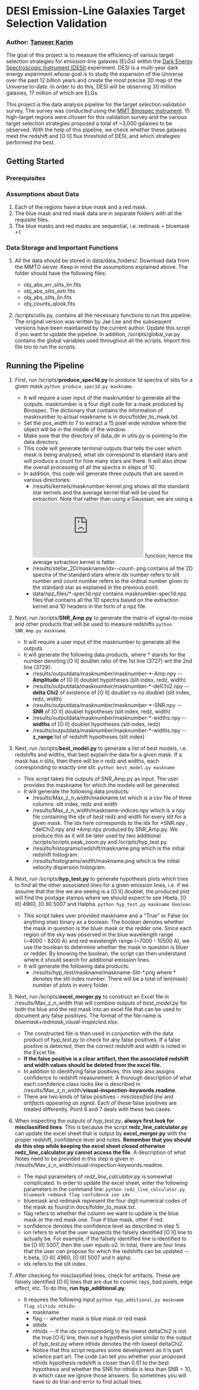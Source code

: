 # DESI Emission-Line Galaxies Target Selection Validation
### Author: [Tanveer Karim](tanveerkarim.com)

The goal of this project is to measure the efficiency of various target
selection strategies for emission-line galaxies (ELGs) within the [Dark
Energy Spectroscopic Instrument (DESI)](https://www.desi.lbl.gov/) experiment. DESI is a multi-year
dark energy experiment whose goal is to study the expansion of the 
Universe over the past 12 billion years and create the most precise 
3D map of the Universe to-date. In order to do this, DESI will be observing
30 million galaxies, 17 million of which are ELGs. 

This project is the data analysis pipeline for the target selection validation 
survey. The survey was conducted using the [MMT Binospec instrument](https://www.cfa.harvard.edu/mmti/binospec.html).
15 high-target regions were chosen for this validation survey and the various
target selection strategies proposed a total of ~3,000 galaxies to be observed.
With the help of this pipeline, we check whether these galaxies meet the redshift
and [O II] flux threshold of DESI, and which strategies performed the best.

## Getting Started
### Prerequisites

### Assumptions about Data
1. Each of the regions have a blue mask and a red mask.
2. The blue mask and red mask data are in separate folders with all the requisite files.
3. The blue masks and red masks are sequential, i.e. redmask = bluemask +1

### Data Storage and Important Functions
1. All the data should be stored in data/data_folders/. Download data from the MMTO server. 
Keep in mind the assumptions explained above. The folder should have the following files:
   * obj_abs_err_slits_lin.fits
   * obj_abs_slits_extr.fits
   * obj_abs_slits_lin.fits
   * obj_counts_qlook.fits
 
2. /scripts/utils.py, contains all the necessary functions to run this pipeline. 
The original version was written by Jae Lee and the subsequent versions have been 
maintained by the current author. Update this script if you want to update the 
pipeline. In addition, /scripts/global_var.py contains the global variables used 
throughout all the scripts. Import this file too to run the scripts.

## Running the Pipeline
1. *First*, run /scripts/**produce_spec1d.py** to produce 1d spectra 
of slits for a given mask `python produce_spec1d.py maskname`.
	* It will require a user input of the masknumber to generate all the outputs. 
	masknumber is a four digit code for a mask produced by Binospec. The dictionary
	that contains the information of masknumber to actual maskname is in 
	docs/folder_to_mask.txt.
	* Set the pos_width to 7 to extract a 15 pixel wide window where the 
	object will be in the middle of the window.
	* Make sure that the directory of data_dir in utils.py is pointing 
	to the data directory.
	* This code will generate terminal outputs that tells the user which mask 
	is being analysed, what idx correspond to standard stars and will produce
	a count for how many stars are there. It will also show the overall processing 
	of all the spectra in steps of 10.
	* In addition, this code will generate three outputs that are saved in 
	various directories:
		* /results/kernels/masknumber-kernel.png shows all the standard star 
		kernels and the average kernel that will be used for extraction. Note 
		that rather than using a Gaussian, we are using a ![equation](https://latex.codecogs.com/gif.latex?%5Cexp%5Cleft%28%20-0.5%5Cleft%28%20%5Cfrac%7Bx%20-%20%5Cmu%7D%7B%5Csigma%7D%20%5Cright%29%5E4%20%5Cright%29)
		function; hence the average extraction kernel is fatter.
		* /results/stellar_2D/maskname/idx-*-count-*.png contains all the 2D 
		spectra of the standard stars where idx number refers to slit number and 
		count number refers to the ordinal number given to the standard star as 
		explained in the previous point.
		* data/npz_files/*-spec1d.npz contains masknumber-spec1d.npz files that contains 
		all the 1D spectra based on the extraction kernel and 1D headers in the 
		form of a npz file.
		
2. Next, run /scripts/**SNR_Amp.py** to generate the matrix of signal-to-noise and 
other products that will be used to measure redshifts `python SNR_Amp.py maskname`.
	* It will require a user input of the masknumber to generate all the outputs.
	* It will generate the following data products, where * stands for the number 
	denoting [O II] doublet ratio of the 1st line (3727) wrt the 2nd line (3729):
		* /results/outputdata/masknumber/masknumber-*-Amp.npy  -- **Amplitude** of [O II] 
		doublet hypotheses (slit index, redz, width)
		* /results/outputdata/masknumber/masknumber-*-delChi2.npy  -- **delta Chi2** 
		of existence of [O II] doublet vs no doublet (slit index, redz, width)
		* /results/outputdata/masknumber/masknumber-*-SNR.npy  -- **SNR** of [O II] doublet 
		hypotheses (slit index, redz, width)
		* /results/outputdata/masknumber/masknumber-*-widths.npy  -- **widths** of [O II] 
		doublet hypotheses (slit index, redz)
		* /results/outputdata/masknumber/masknumber-*-widths.npy   -- **z_range** list of 
		redshift hypotheses (slit index)

3. Next, run /scripts/**best_model.py** to generate a list of best models, i.e. redshifts 
and widths, that best explain the data for a given mask. If a mask has *n* slits, then there
will be *n* redz and widths, each corresponding to exactly one slit.
`python best_model.py maskname`
	* This script takes the outputs of SNR_Amp.py as input. The user provides the maskname 
	for which the models will be generated.
	* It will generate the following data products:
		* /results/Max_z_n_width/maskname.txt which is a csv file of three columns: 
		slit index, redz and width
		* /results/Max_z_n_width/maskname-indices.npy which is a npy file containing
		the idx of best redz and width for every slit for a given mask. The idx here
		corresponds to the idx for *SNR.npy , *delChi2.npy and *Amp.npy produced by 
		SNR_Amp.py. We produce this as it will be later used by two additional 
		/scripts/scripts peak_zoom.py and /scripts/hyp_test.py.
		* /results/histograms/redshift/maskname.png which is the initial redshift 
		histogram.
		* /results/histograms/width/maskname.png which is the initial velocity dispersion 
		histogram.
		
4. Next, run /scripts/**hyp_test.py** to generate hypothesis plots which tries to 
find all the other associated lines for a given emission lines, i.e. if we assume that 
the line we are seeing is a [O II] doublet, the produced plot will find the postage 
stamps where we should expect to see Hbeta, [O III] 4960, [O III] 5007 and Halpha.
`python hyp_test.py maskname boolean`
	* This script takes user provided maskname and a "True" or False (or anything else) 
	binary as a boolean. The boolean denotes whether the mask in question is the bluer mask
	or the redder one. Since each region of the sky was observed in the blue wavelength
	range (~4000 - 8200 A) and red wavelength range (~7000 - 10500 A), we use the boolean 
	to determine whether the mask in question is bluer or redder. By knowing the boolean,
	the script can then understand where it should search for additional emission lines.
	* It will generate the following data products:
		* /results/hyp_test/maskname/maskname-Slit-*.png where * denotes the slit index number. 
		There will be a total of len(mask) number of plots in every folder.
		
5. Next, run /scripts/**excel_merger.py** to construct an Excel file in /results/Max_z_n_width
 that will combine outputs of *best_model.py* for both the blue and the red mask into an 
 excel file that can be used to document any false positives. The format of the file name 
 is *bluemask+redmask_visual-inspected.xlsx*.
	* The constructed file is then used in conjunction with the data product of *hyp_test.py*
	to check for any false positives. If a false positive is detected, then the correct 
	redshift and width is noted in the Excel file.
	* **If the false positive is a clear artifact, then the associated redshift and width 
	values should be deleted from the excel file.**
	* In addition to identifying false positives, this step also assigns confidence to
	redshift measurement. A thorough description of what each confidence class looks like 
	is described in /results/Max_z_n_width/**visual-inspection-keywords.readme**.
	* There are two kinds of false positives - *misclassified line* and *artifacts appearing 
	as signal*. Each of these false positives are treated differently. Point 6 and 7 
	deals with these two cases.
	
6. When inspecting the outputs of *hyp_test.py*, **always first look for misclassified lines**. 
This is because the script **redz_line_calculator.py** can update the excel sheet that is 
output by **excel_merger.py** with the proper redshift, confidence level and notes. 
**Remember that you should do this step while keeping the excel sheet closed otherwise 
redz_line_calculator.py cannot access the file**. A description of what Notes need to be 
provided in this step is given in /results/Max_z_n_width/visual-inspection-keywords.readme.
	* The input parameters of *redz_line_calculator.py* is somewhat complicated. 
	In order to update the excel sheet, enter the following parameters in the command line: 
	`python redz_line_calculator.py bluemask redmask flag confidence ion idx`
	* bluemask and redmask represent the four digit numerical codes of the mask as
	found in docs/folder_to_mask.txt.
	* flag refers to whether the column we want to update is the blue mask or the 
	red mask one. True if blue mask, other if red.
	* confidence denotes the confidence level as described in step 5.
	* ion refers to what the user suspects the falsely identified [O II] line to actually be.
	For example, if the falsely identified line is identified to be [O III] 5007, then the user
	inputs o2. In total, there are four lines that the user can propose for which the redshifts
	can be updated -- h beta, [O III] 4960, [O III] 5007 and h alpha.
	* idx refers to the slit index.
	
7. After checking for misclassified lines, check for artifacts. These are falsely identified 
[O II] lines that are due to cosmic rays, bad pixels, edge effect, etc. To do this, 
**run hyp_additional.py**.
	* It requires the following input `python hyp_additional.py maskname flag slitidx nthidx`:
		* maskname
		* flag -- whether mask is blue mask or red mask
		* slitidx
		* nthidx -- if the idx corresponding to the lowest deltaChi2 is not the true [O II]
		line, then out a hypothesis plot similar to the output of *hyp_test.py* where nthidx
		denotes the nth lowest deltaChi2. 
		* Notice that this script requires some development as it is part science part art.
		The code can tell you whether your proposed nthidx hypothesis redshift is closer than
		0.01 to the best hypothesis and whether the SNR for nthidx is less than SNR = 10, in 
		which case we ignore those answers. So sometimes you will have to do trial-and-error 
		to find actual lines. 












